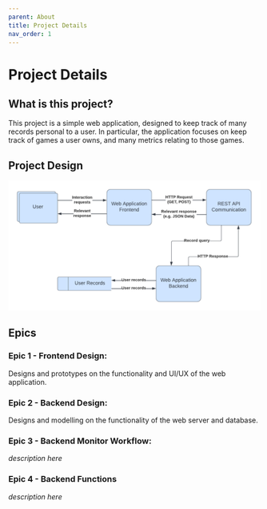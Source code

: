 ```yaml
---
parent: About
title: Project Details
nav_order: 1
---
```

# Project Details
## What is this project?

This project is a simple web application, designed to keep track of many records personal to a user.
In particular, the application focuses on keep track of games a user owns, and many metrics relating to those games.

## Project Design

![Dataflow diagram for the project](../assets/images/IT%20Project%20Diagrams.png)

## Epics
### Epic 1 - Frontend Design:
Designs and prototypes on the functionality and UI/UX of the web application.
### Epic 2 - Backend Design:
Designs and modelling on the functionality of the web server and database.
### Epic 3 - Backend Monitor Workflow:
*description here*
### Epic 4 - Backend Functions
*description here*